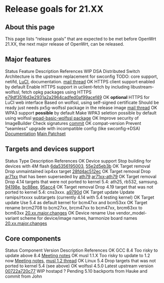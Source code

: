 # Release goals for 21.XX

## About this page

This page lists “release goals” that are expected to be met before OpenWrt 21.XX, the next major release of OpenWrt, can be released.

## Major features

Status Feature Description References WIP DSA Distributed Switch Architecture is the upstream replacement for swconfig TODO: core support, netifd, [LuCI](https://github.com/openwrt/luci/pull/4307 "https://github.com/openwrt/luci/pull/4307"), documentation. [mail thread](https://lists.infradead.org/pipermail/openwrt-devel/2020-November/032187.html "https://lists.infradead.org/pipermail/openwrt-devel/2020-November/032187.html") OK HTTPS client support enabled by default Enable HTTPS support in uclient-fetch by including libustream-wolfssl, fetch opkg packages using HTTPS [e79df3516d3e2931a2a2964cadfed0af99acef49](https://git.openwrt.org/e79df3516d3e2931a2a2964cadfed0af99acef49 "https://git.openwrt.org/e79df3516d3e2931a2a2964cadfed0af99acef49") OK **optional** HTTPS for LuCI web interface Based on wolfssl, using self-signed certificate Should be ready just needs px5g-wolfssl package in the release image [mail thread](https://lists.infradead.org/pipermail/openwrt-devel/2020-December/032718.html "https://lists.infradead.org/pipermail/openwrt-devel/2020-December/032718.html") OK WPA3 support **possible** by default Make WPA3 seletion possible by default using wolfssl [wpad-basic-wolfssl package](https://git.openwrt.org/c487cf8e94cb "https://git.openwrt.org/c487cf8e94cb") OK Improve security of ImageBuilder Check signatures [commit](https://github.com/openwrt/openwrt/commit/418362b1cc106b9aca3905150199f60548906fff "https://github.com/openwrt/openwrt/commit/418362b1cc106b9aca3905150199f60548906fff") OK compat-version Prevent “seamless” upgrade with incompatible config (like swconfig→DSA) [Documentation](/docs/guide-user/installation/generic.sysupgrade#upgrade_compatibility "docs:guide-user:installation:generic.sysupgrade") [Main Patchset](https://patchwork.ozlabs.org/project/openwrt/list/?series=189613&state=%2A "https://patchwork.ozlabs.org/project/openwrt/list/?series=189613&state=*")

## Targets and devices support

Status Type Description References OK Device support Stop building for devices with 4M flash [6da5356195003](https://git.openwrt.org/6da5356195003 "https://git.openwrt.org/6da5356195003"), [55e2d5eb3b](https://git.openwrt.org/55e2d5eb3b "https://git.openwrt.org/55e2d5eb3b") OK Target removal Drop unmaintained ixp4xx target [28fd4ac512ec](https://git.openwrt.org/28fd4ac512ec "https://git.openwrt.org/28fd4ac512ec") OK Target removal Drop [ar71xx](/docs/techref/targets/ar71xx "docs:techref:targets:ar71xx") that has been superseded by [ath79](/docs/techref/targets/ath79 "docs:techref:targets:ath79") [ar71xx-ath79](/docs/techref/targets/ar71xx-ath79 "docs:techref:targets:ar71xx-ath79") OK Target removal Drop 4.14 targets that were not ported to kernel 5.4: ath25, rb532, samsung. [94198e](https://git.openwrt.org/94198e "https://git.openwrt.org/94198e"), [bc88ee](https://git.openwrt.org/bc88ee "https://git.openwrt.org/bc88ee"), [95acc4](https://git.openwrt.org/95acc4 "https://git.openwrt.org/95acc4") OK Target removal Drop 4.19 target that was not ported to kernel 5.4: cns3xxx. [a9790d](https://git.openwrt.org/a9790d "https://git.openwrt.org/a9790d") OK Target update Update ramips/rtxxxx subtargets (currently 4.14 with 5.4 testing kernel) OK Target update Use 5.4 as default kernel for bcm47xx and bcm53xx OK Target rename brcm2708 to bcm27xx, brcm47xx to bcm47xx, brcm63xx to bcm63xx [20.xx.major.changes](/docs/guide-developer/20.xx.major.changes "docs:guide-developer:20.xx.major.changes") OK Device rename Use vendor\_model-variant scheme for device/image names, harmonize board names [20.xx.major.changes](/docs/guide-developer/20.xx.major.changes "docs:guide-developer:20.xx.major.changes")

## Core components

Status Component Version Description References OK GCC 8.4 Too risky to update above 8.4 [Meeting notes](/meetings/20200713 "meetings:20200713") OK musl 1.1.X Too risky to update to 1.2 now [Meeting notes](/meetings/20200713 "meetings:20200713"), [musl 1.2 thread](https://github.com/openwrt/openwrt/pull/3004 "https://github.com/openwrt/openwrt/pull/3004") OK Linux 5.4 Drop targets that was not ported to kernel 5.4 (see above) OK wolfssl 4.5.0 Latest upstream version [00722a720c77](https://git.openwrt.org/00722a720c77 "https://git.openwrt.org/00722a720c77") WIP hostapd ? Pending 5.10 backports from Hauke and commit from John
